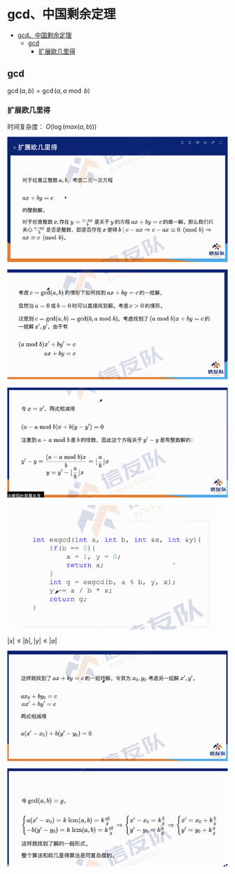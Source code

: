 # gcd、中国剩余定理

- [gcd、中国剩余定理](#gcd中国剩余定理)
  - [gcd](#gcd)
    - [扩展欧几里得](#扩展欧几里得)

## gcd

$\gcd(a, b) = \gcd(a, a \bmod b)$

### 扩展欧几里得

时间复杂度： $O(\log(max(a, b)))$

![alt text](image.png)

![alt text](image-1.png)

![alt text](image-2.png)

![alt text](image-3.png)

$|x| \le |b|, |y| \le |a|$

![alt text](image-4.png)

![alt text](image-5.png)
